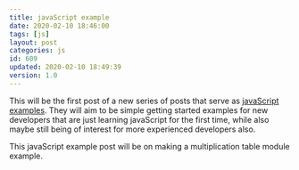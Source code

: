 ```yaml
---
title: javaScript example
date: 2020-02-10 18:46:00
tags: [js]
layout: post
categories: js
id: 609
updated: 2020-02-10 18:49:39
version: 1.0
---
```


This will be the first post of a new series of posts that serve as [javaScript examples](https://developer.mozilla.org/en-US/docs/Learn/JavaScript/First_steps/What_is_JavaScript). They will aim to be simple getting started examples for new developers that are just learning javaScript for the first time, while also maybe still being of interest for more experienced developers also. 

This javaScript example post will be on making a multiplication table module example.

<!-- more -->

